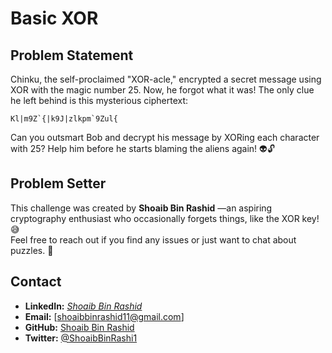 # Basic XOR

## Problem Statement
 Chinku, the self-proclaimed "XOR-acle," encrypted a secret message using XOR with the magic number 25. Now, he forgot what it was! The only clue he left behind is this mysterious ciphertext:

```Kl|m9Z`{|k9J|zlkpm`9Zul{```

Can you outsmart Bob and decrypt his message by XORing each character with 25? Help him before he starts blaming the aliens again! 👽🔓

## Problem Setter

This challenge was created by **Shoaib Bin Rashid** —an aspiring cryptography enthusiast who occasionally forgets things, like the XOR key! 😅  
Feel free to reach out if you find any issues or just want to chat about puzzles. 🧩

## Contact  
- **LinkedIn:** [*Shoaib Bin Rashid*](https://www.linkedin.com/in/shoaib-bin-rashid/)  
- **Email:** [shoaibbinrashid11@gmail.com]  
- **GitHub:** [Shoaib Bin Rashid](https://github.com/Shoaib-Bin-Rashid)  
- **Twitter:** [@ShoaibBinRashi1](https://x.com/ShoaibBinRashi1)  
